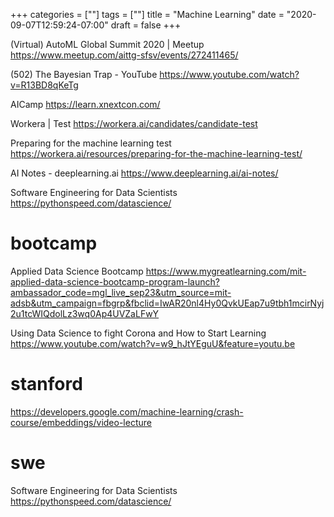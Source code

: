 +++
categories = [""]
tags = [""]
title = "Machine Learning"
date = "2020-09-07T12:59:24-07:00"
draft = false
+++

(Virtual) AutoML Global Summit 2020 | Meetup
https://www.meetup.com/aittg-sfsv/events/272411465/

(502) The Bayesian Trap - YouTube
https://www.youtube.com/watch?v=R13BD8qKeTg

AICamp
https://learn.xnextcon.com/

Workera | Test
https://workera.ai/candidates/candidate-test

Preparing for the machine learning test
https://workera.ai/resources/preparing-for-the-machine-learning-test/

AI Notes - deeplearning.ai
https://www.deeplearning.ai/ai-notes/

Software Engineering for Data Scientists
https://pythonspeed.com/datascience/

# bootcamp

Applied Data Science Bootcamp
https://www.mygreatlearning.com/mit-applied-data-science-bootcamp-program-launch?ambassador_code=mgl_live_sep23&utm_source=mit-adsb&utm_campaign=fbgrp&fbclid=IwAR20nl4Hy0QvkUEap7u9tbh1mcirNyj2u1tcWIQdolLz3wq0Ap4UVZaLFwY

Using Data Science to fight Corona and How to Start Learning
https://www.youtube.com/watch?v=w9_hJtYEguU&feature=youtu.be

# stanford
https://developers.google.com/machine-learning/crash-course/embeddings/video-lecture

# swe 

Software Engineering for Data Scientists
https://pythonspeed.com/datascience/
